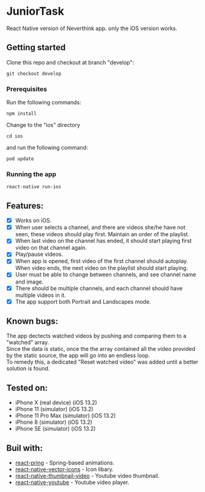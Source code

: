 # JuniorTask
React Native version of Neverthink app.
only the iOS version works. 
## Getting started
Clone this repo and checkout at branch "develop":
```
git checkout develop
```
### Prerequisites
Run the following commands:
```
npm install
```
Change to the "ios" directory 
```
cd ios
```
and run the following command:
```
pod update
```
### Running the app 
```
react-native run-ios
```
## Features:
- [X] Works on iOS.
- [X] When user selects a channel, and there are videos she/he have not seen, these videos should play first. Maintain an order of the playlist. 
- [X] When last video on the channel has ended, it should start playing first video on that channel again.
- [X] Play/pause videos.
- [X] When app is opened, first video of the first channel should autoplay. When video ends, the next video on the playlist should start playing. 
- [X] User must be able to change between channels, and see channel name and image.
- [X] There should be multiple channels, and each channel should have multiple videos in it.
- [X] The app support both Portrait and Landscapes mode.
## Known bugs: 
The app dectects watched videos by pushing and comparing them to a "watched" array. 
</br>
Since the data is static, once the the array contained all the video provided by the static source, 
the app will go into an endless loop.
</br>
To remedy this, a dedicated "Reset watched video" was added until a better solution is found.
## Tested on:
* iPhone X (real device) (iOS 13.2)
* iPhone 11 (simulator) (iOS 13.2)
* iPhone 11 Pro Max (simulator) (iOS 13.2)
* iPhone 8 (simulator) (iOS 13.2)
* iPhone SE (simulator) (iOS 13.2)


## Buil with:
* [react-pring](https://www.react-spring.io/) - Spring-based animations.
* [react-native-vector-icons](https://github.com/oblador/react-native-vector-icons) - Icon libary.
* [react-native-thumbnail-video](https://github.com/lucasbento/react-native-thumbnail-video) - Youtube video thumbnail.
* [react-native-youtube](https://github.com/inProgress-team/react-native-youtube) - Youtube video player.

